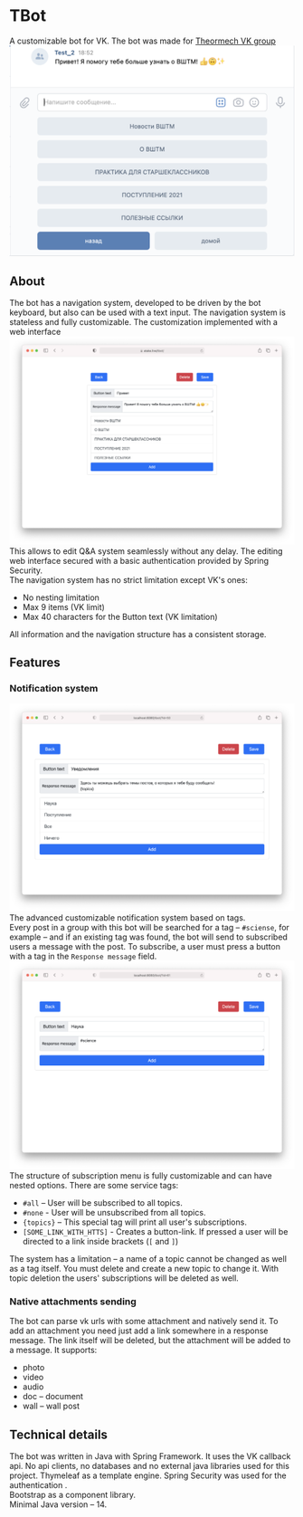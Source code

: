 # TBot
A customizable bot for VK. The bot was made for [Theormech VK group](https://vk.com/theormech)
![](img/dialog.png)
## About
The bot has a navigation system, developed to be driven by the bot keyboard,
but also can be used with a text input. The navigation system is stateless 
and fully customizable. The customization implemented with a web interface
![](img/web_page.png)
This allows to edit Q&A system seamlessly without any delay. 
The editing web interface secured with a basic authentication provided by Spring Security.\
The navigation system has no strict limitation except VK's ones:
- No nesting limitation
- Max 9 items (VK limit)
- Max 40 characters for the Button text (VK limitation)

All information and the navigation structure has a consistent storage.

## Features
### Notification system
![](img/notification.png)
The advanced customizable notification system based on tags.\
Every post in a group with this bot will be searched for a tag – `#sciense`,
for example – and if an existing tag was found, the bot will send to subscribed users a message with the post.
To subscribe, a user must press a button with a tag in the `Response message` field.
![](img/example.png)
The structure of subscription menu is fully customizable and can have nested options.
There are some service tags:
- `#all` – User will be subscribed to all topics.
- `#none` - User will be unsubscribed from all topics.
- `{topics}` – This special tag will print all user's subscriptions.
- `[SOME_LINK_WITH_HTTS]` - Creates a button-link. If pressed a user will be directed to a link inside brackets (`[` and `]`)

The system has a limitation – a name of a topic cannot be changed as well as a tag itself.
You must delete and create a new topic to change it. With topic deletion the users' subscriptions
will be deleted as well.

### Native attachments sending
The bot can parse vk urls with some attachment and natively send it.
To add an attachment you need just add a link somewhere in a response message. 
The link itself will be deleted, but the attachment will be added to a message.
It supports:
- photo
- video 
- audio
- doc – document
- wall – wall post


## Technical details
The bot was written in Java with Spring Framework. It uses the VK callback api. 
No api clients, no databases and no external java libraries used for this project.
Thymeleaf as a template engine. Spring Security was used for the authentication .\
Bootstrap as a component library.\
Minimal Java version – 14.

